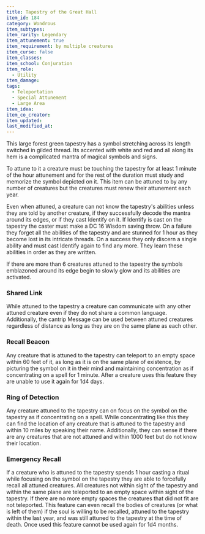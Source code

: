 ```yaml
---
title: Tapestry of the Great Hall
item_id: 184
category: Wondrous
item_subtypes:
item_rarity: Legendary
item_attunement: true
item_requirement: by multiple creatures
item_curse: false
item_classes:
item_school: Conjuration
item_role:
  - Utility
item_damage:
tags:
  - Teleportation
  - Special Attunement
  - Large Area
item_idea:
item_co_creator:
item_updated:
last_modified_at:
---
```


This large forest green tapestry has a symbol stretching across its length switched in gilded thread. Its accented with white and red and all along its hem is a complicated mantra of magical symbols and signs.

To attune to it a creature must be touching the tapestry for at least 1 minute of the hour attunement and for the rest of the duration must study and memorize the symbol depicted on it. This item can be attuned to by any number of creatures but the creatures must renew their attunement each year.

Even when attuned, a creature can not know the tapestry's abilities unless they are told by another creature, if they successfully decode the mantra around its edges, or if they cast <magic-spell>Identify</magic-spell> on it. If <magic-spell>Identify</magic-spell> is cast on the tapestry the caster must make a DC 16 Wisdom saving throw. On a failure they forget all the abilities of the tapestry and are stunned for 1 hour as they become lost in its intricate threads. On a success they only discern a single ability and must cast <magic-spell>Identify</magic-spell> again to find any more. They learn these abilities in order as they are written.

If there are more than 6 creatures attuned to the tapestry the symbols emblazoned around its edge begin to slowly glow and its abilities are activated.

### Shared Link
While attuned to the tapestry a creature can communicate with any other attuned creature even if they do not share a common language. Additionally, the cantrip Message can be used between attuned creatures regardless of distance as long as they are on the same plane as each other.

### Recall Beacon
Any creature that is attuned to the tapestry can teleport to an empty space within 60 feet of it, as long as it is on the same plane of existence, by picturing the symbol on it in their mind and maintaining concentration as if concentrating on a spell for 1 minute. After a creature uses this feature they are unable to use it again for 1d4 days.

### Ring of Detection
Any creature attuned to the tapestry can on focus on the symbol on the tapestry as if concentrating on a spell. While concentrating like this they can find the location of any creature that is attuned to the tapestry and within 10 miles by speaking their name. Additionally, they can sense if there are any creatures that are not attuned and within 1000 feet but do not know their location.

### Emergency Recall
If a creature who is attuned to the tapestry spends 1 hour casting a ritual while focusing on the symbol on the tapestry they are able to forcefully recall all attuned creatures. All creatures not within sight of the tapestry and within the same plane are teleported to an empty space within sight of the tapestry. If there are no more empty spaces the creatures that did not fit are not teleported. This feature can even recall the bodies of creatures (or what is left of them) if the soul is willing to be recalled, attuned to the tapestry within the last year, and was still attuned to the tapestry at the time of death. Once used this feature cannot be used again for 1d4 months.
